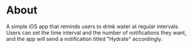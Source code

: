 # About
A simple iOS app that reminds users to drink water at regular intervals. Users can set the time interval and the number of notifications they want, and the app will send a notification titled "Hydrate" accordingly.
